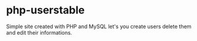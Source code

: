 # php-userstable

Simple site created with PHP and MySQL let's you create users delete them and edit their informations.

